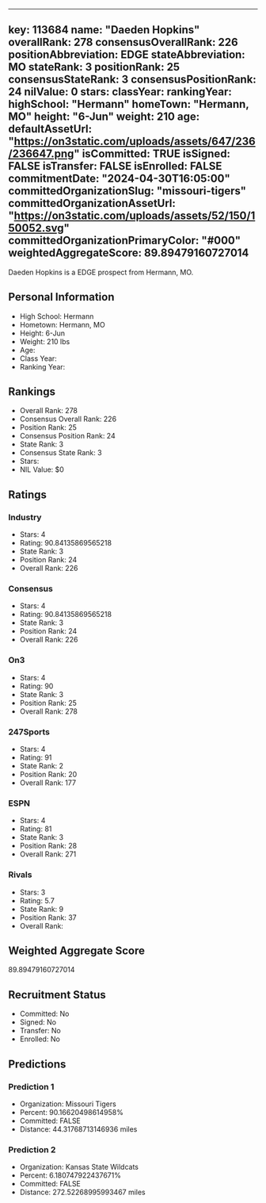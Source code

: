 ---
  key: 113684
  name: "Daeden Hopkins"
  overallRank: 278
  consensusOverallRank: 226
  positionAbbreviation: EDGE
  stateAbbreviation: MO
  stateRank: 3
  positionRank: 25
  consensusStateRank: 3
  consensusPositionRank: 24
  nilValue: 0
  stars: 
  classYear: 
  rankingYear: 
  highSchool: "Hermann"
  homeTown: "Hermann, MO"
  height: "6-Jun"
  weight: 210
  age: 
  defaultAssetUrl: "https://on3static.com/uploads/assets/647/236/236647.png"
  isCommitted: TRUE
  isSigned: FALSE
  isTransfer: FALSE
  isEnrolled: FALSE
  commitmentDate: "2024-04-30T16:05:00"
  committedOrganizationSlug: "missouri-tigers"
  committedOrganizationAssetUrl: "https://on3static.com/uploads/assets/52/150/150052.svg"
  committedOrganizationPrimaryColor: "#000"
  weightedAggregateScore: 89.89479160727014
  ---
  
  Daeden Hopkins is a EDGE prospect from Hermann, MO.
  
  ## Personal Information
  - High School: Hermann
  - Hometown: Hermann, MO
  - Height: 6-Jun
  - Weight: 210 lbs
  - Age: 
  - Class Year: 
  - Ranking Year: 
  
  ## Rankings
  - Overall Rank: 278
  - Consensus Overall Rank: 226
  - Position Rank: 25
  - Consensus Position Rank: 24
  - State Rank: 3
  - Consensus State Rank: 3
  - Stars: 
  - NIL Value: $0
  
  ## Ratings
  
  ### Industry
  - Stars: 4
  - Rating: 90.84135869565218
  - State Rank: 3
  - Position Rank: 24
  - Overall Rank: 226
  
  ### Consensus
  - Stars: 4
  - Rating: 90.84135869565218
  - State Rank: 3
  - Position Rank: 24
  - Overall Rank: 226
  
  ### On3
  - Stars: 4
  - Rating: 90
  - State Rank: 3
  - Position Rank: 25
  - Overall Rank: 278
  
  ### 247Sports
  - Stars: 4
  - Rating: 91
  - State Rank: 2
  - Position Rank: 20
  - Overall Rank: 177
  
  ### ESPN
  - Stars: 4
  - Rating: 81
  - State Rank: 3
  - Position Rank: 28
  - Overall Rank: 271
  
  ### Rivals
  - Stars: 3
  - Rating: 5.7
  - State Rank: 9
  - Position Rank: 37
  - Overall Rank: 
  
  ## Weighted Aggregate Score
  89.89479160727014
  
  ## Recruitment Status
  - Committed: No
  - Signed: No
  - Transfer: No
  - Enrolled: No
  
  
  
  ## Predictions
  
  ### Prediction 1
  - Organization: Missouri Tigers
  - Percent: 90.16620498614958%
  - Committed: FALSE
  - Distance: 44.31768713146936 miles
  
  ### Prediction 2
  - Organization: Kansas State Wildcats
  - Percent: 6.180747922437671%
  - Committed: FALSE
  - Distance: 272.52268995993467 miles
  
